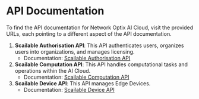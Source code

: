 # API Documentation

To find the API documentation for Network Optix AI Cloud, visit the provided URLs, each pointing to a different aspect of the API documentation.

1. **Scailable Authorisation API**: This API authenticates users, organizes users into organizations, and manages licensing.
   * Documentation: [Scailable Authorisation API](https://api.sclbl.nxvms.com/auth/openapi.html)
2. **Scailable Computation API**: This API handles computational tasks and operations within the AI Cloud.
   * Documentation: [Scailable Computation API](https://api.sclbl.nxvms.com/cpt/openapi.html)
3. **Scailable Device API**: This API manages Edge Devices.
   * Documentation: [Scailable Device API](https://api.sclbl.nxvms.com/dev/openapi.html)
